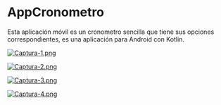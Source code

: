 # AppCronometro

Esta aplicación móvil es un cronometro sencilla que tiene sus opciones correspondientes, es una aplicación para Android con Kotlin.

[![Captura-1.png](https://i.postimg.cc/HxY9Hk8x/Captura-1.png)](https://postimg.cc/CZ2qsYNT)

[![Captura-2.png](https://i.postimg.cc/76KMLrSN/Captura-2.png)](https://postimg.cc/mzFFdqXc)

[![Captura-3.png](https://i.postimg.cc/zv3wb2jY/Captura-3.png)](https://postimg.cc/wR8RnVZw)

[![Captura-4.png](https://i.postimg.cc/4yM6zvL7/Captura-4.png)](https://postimg.cc/N262tXwB)

